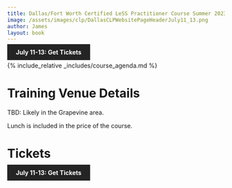 ```yaml
---
title: Dallas/Fort Worth Certified LeSS Practitioner Course Summer 2023
image: /assets/images/clp/DallasCLPWebsitePageHeaderJuly11_13.png
author: James
layout: book
---
```


<a class="wx-button" href="https://agilecarpentry.ticketspice.com/dallas-fort-worth-metro-certified-less-practitioner-workshop-summer-2023" style="background:rgba(36,36,36,1);color:white;padding:10px 20px;text-decoration:none;font-weight:bold;" target="_blank">July 11-13: Get Tickets</a>

{% include_relative _includes/course_agenda.md %}


# Training Venue Details

TBD: Likely in the Grapevine area.

Lunch is included in the price of the course.

# Tickets

<a class="wx-button" href="https://agilecarpentry.ticketspice.com/dallas-fort-worth-metro-certified-less-practitioner-workshop-summer-2023" style="background:rgba(36,36,36,1);color:white;padding:10px 20px;text-decoration:none;font-weight:bold;" target="_blank">July 11-13: Get Tickets</a>



